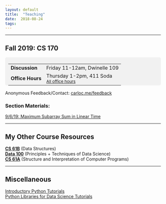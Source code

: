 ```yaml
---
layout: default
title:  "Teaching"
date:  2018-08-24
tags: 
---
```

---
## Fall 2019: CS 170

<div style="line-height: 180%; padding: 5px 10px 0px 10px; border-radius: 5px; background-color: #F1F1F1">

<table>
	<tr><td><b>Discussion</b></td><td>Friday 11-12am, Dwinelle 109</td></tr>
	<tr><td><b>Office Hours</b></td><td>Thursday 1-2pm, 411 Soda<br> <small><a href="https://cs170.org/schedule/calendar/">All office hours</a></small>
</td></tr>
</table>

<!-- Also available by <a href="https://mail.google.com/mail/?view=cm&fs=1&to=carlo@berkeley.edu&su=One-on-One Meeting&body=Two notes: Check my OH, Lab, Disc schedule on carloc.me. After exams I will send out a calendar for conference sign ups. Otherwise, email me and we can schedule a time together!">appointment</a>. --> 

</div>

Anonymous Feedback/Contact: [carloc.me/feedback](http://carloc.me/feedback.html)  

### Section Materials:

[9/6/19: Maximum Subarray Sum in Linear Time](/170dis2)

---

## My Other Course Resources
**[CS 61B](/61b)** (Data Structures)  
**[Data 100](/ds100)** (Principles + Techniques of Data Science)  
**[CS 61A](/cs61a)** (Structure and Interpretation of Computer Programs)

---
## Miscellaneous 
[Introductory Python Tutorials](/cs61a)  
[Python Libraries for Data Science Tutorials](/ds100)